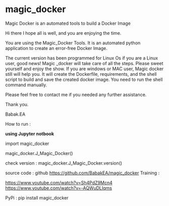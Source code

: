 # magic_docker
Magic Docker is an automated tools to build a Docker Image


Hi there 
I hope all is well, and you are enjoying the time. 

You are using the Magic_Docker Tools. It is an automated python application to create an error-free Docker Image. 

The current version has been programmed for Linux Os if you are a Linux user, good news! Magic _docker will take care of all the steps. Please sweet yourself and enjoy the show. 
If you are windows or MAC user, Magic docker still will help you. It will create the Dockerfile, requirements, and the shell script to build and save the created docker image. 
You need to run the shell command manually. 

Please feel free to contact me if you needed any further assistance. 

Thank you. 

Babak.EA


How to run : 

<b> using Jupyter notbook </b> 

import magic_docker

magic_docker.J_Magic_Docker()

check version : magic_docker.J_Magic_Docker.version()

source code : github
https://github.com/BabakEA/magic_docker
Training :

https://www.youtube.com/watch?v=Sh4PdZ9Mcn4
https://www.youtube.com/watch?v=-AQWuDLIqms



PyPi : 
pip install magic_docker 
